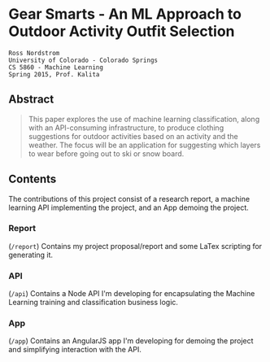 # Gear Smarts - An ML Approach to Outdoor Activity Outfit Selection
    Ross Nordstrom
    University of Colorado - Colorado Springs
    CS 5860 - Machine Learning
    Spring 2015, Prof. Kalita

## Abstract
> This paper explores the use of machine learning classification, along with an API-consuming infrastructure, to
  produce clothing suggestions for outdoor activities based on an activity and the weather. The focus will be an
  application for suggesting which layers to wear before going out to ski or snow board.

## Contents
The contributions of this project consist of a research report, a machine learning API implementing the project, and
an App demoing the project.

### Report
(`/report`) Contains my project proposal/report and some LaTex scripting for generating it.

### API
(`/api`) Contains a Node API I'm developing for encapsulating the Machine Learning training and classification business logic.

### App
(`/app`) Contains an AngularJS app I'm developing for demoing the project and simplifying interaction with the API.
